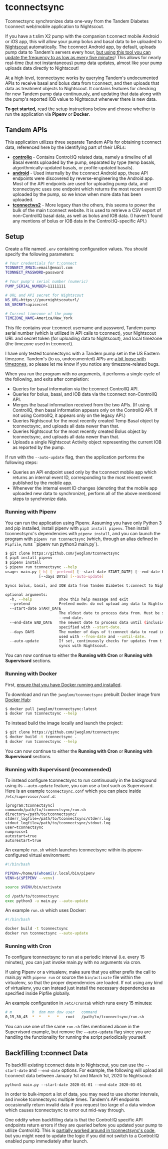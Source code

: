 # tconnectsync

Tconnectsync synchronizes data one-way from the Tandem Diabetes t:connect web/mobile application to Nightscout.

If you have a t:slim X2 pump with the companion t:connect mobile Android or iOS app, this will allow your pump bolus and basal data to be uploaded to [Nightscout](https://github.com/nightscout/cgm-remote-monitor) automatically. The t:connect Android app, by default, uploads pump data to Tandem's servers every hour, [but using this tool you can update the frequency to as low as every five minutes](https://github.com/jwoglom/tconnectpatcher)! This allows for nearly real-time (but not instantaneous) pump data updates, almost like your pump uploads data directly to Nightscout!

At a high level, tconnectsync works by querying Tandem's undocumented APIs to receive basal and bolus data from t:connect, and then uploads that data as treatment objects to Nightscout. It contains features for checking for new Tandem pump data continuously, and updating that data along with the pump's reported IOB value to Nightscout whenever there is new data.

**To get started,** read the setup instructions below and choose whether to run the application via **Pipenv** or **Docker**.

## Tandem APIs

This application utilizes three separate Tandem APIs for obtaining t:connect data, referenced here by the identifying part of their URLs:

* [**controliq**](https://github.com/jwoglom/tconnectsync/blob/master/api/controliq.py) - Contains Control:IQ related data, namely a timeline of all Basal events uploaded by the pump, separated by type (temp basals, algorithmically-updated basals, or profile-updated basals).
* [**android**](https://github.com/jwoglom/tconnectsync/blob/master/api/android.py) - Used internally by the t:connect Android app, these API endpoints were discovered by reverse-engineering the Android app. Most of the API endpoints are used for uploading pump data, and tconnectsync uses one endpoint which returns the most recent event ID uploaded by the pump, so we know when more data has been uploaded.
* [**tconnectws2**](https://github.com/jwoglom/tconnectsync/blob/master/api/ws2.py) - More legacy than the others, this seems to power the bulk of the main t:connect website. It is used to retrieve a CSV export of non-ControlIQ basal data, as well as bolus and IOB data. (I haven't found any mentions of bolus or IOB data in the Control:IQ-specific API.)

## Setup

Create a file named `.env` containing configuration values. You should specify the following parameters:

```bash
# Your credentials for t:connect
TCONNECT_EMAIL=email@email.com
TCONNECT_PASSWORD=password

# Your pump's serial number (numeric)
PUMP_SERIAL_NUMBER=11111111

# URL and API secret for Nightscout
NS_URL=https://yournightscouturl/
NS_SECRET=apisecret

# Current timezone of the pump
TIMEZONE_NAME=America/New_York
```

This file contains your t:connect username and password, Tandem pump serial number (which is utilized in API calls to t:connect), your Nightscout URL and secret token (for uploading data to Nightscout), and local timezone (the timezone used in t:connect).

I have only tested tconnectsync with a Tandem pump set in the US Eastern timezone. Tandem's (to us, undocumented) APIs are [a bit loose with timezones](https://github.com/jwoglom/tconnectsync/blob/d841c3811aeff3671d941a7d3ff4b80cce6a219e/parser.py#L16), so please let me know if you notice any timezone-related bugs.

When you run the program with no arguments, it performs a single cycle of the following, and exits after completion:

* Queries for basal information via the t:connect ControlIQ API.
* Queries for bolus, basal, and IOB data via the t:connect non-ControlIQ API.
* Merges the basal information received from the two APIs. (If using ControlIQ, then basal information appears only on the ControlIQ API. If not using ControlIQ, it appears only on the legacy API.)
* Queries Nightscout for the most recently created Temp Basal object by tconnectsync, and uploads all data newer than that.
* Queries Nightscout for the most recently created Bolus object by tconnectsync, and uploads all data newer than that.
* Uploads a single Nightscout Activity object representing the current IOB as reported by the pump.

If run with the `--auto-update` flag, then the application performs the following steps:

* Queries an API endpoint used only by the t:connect mobile app which returns an internal event ID, corresponding to the most recent event published by the mobile app.
* Whenever the internal event ID changes (denoting that the mobile app uploaded new data to synchronize), perform all of the above mentioned steps to synchronize data.

### Running with Pipenv

You can run the application using Pipenv. Assuming you have only Python 3 and pip installed, install pipenv with `pip3 install pipenv`. Then install tconnectsync's dependencies with `pipenv install`, and you can launch the program with `pipenv run tconnectsync` (which, through an alias defined in `Pipfile`, runs ``pipenv run python3 main.py`).

```bash
$ git clone https://github.com/jwoglom/tconnectsync
$ pip3 install pipenv
$ pipenv install
$ pipenv run tconnectsync --help
usage: main.py [-h] [--pretend] [--start-date START_DATE] [--end-date END_DATE]
               [--days DAYS] [--auto-update]

Syncs bolus, basal, and IOB data from Tandem Diabetes t:connect to Nightscout.

optional arguments:
  -h, --help            show this help message and exit
  --pretend             Pretend mode: do not upload any data to Nightscout.
  --start-date START_DATE
                        The oldest date to process data from. Must be specified with
                        --end-date.
  --end-date END_DATE   The newest date to process data until (inclusive). Must be
                        specified with --start-date.
  --days DAYS           The number of days of t:connect data to read in. Cannot be
                        used with --from-date and --until-date.
  --auto-update         If set, continuously checks for updates from t:connect and
                        syncs with Nightscout.
```

You can now continue to either the **Running with Cron** or **Running with Supervisord** sections.

### Running with Docker

First, [ensure that you have Docker running and installed](https://docs.docker.com/get-started/#download-and-install-docker).

To download and run the `jwoglom/tconnectsync` prebuilt Docker image from [Docker Hub](https://hub.docker.com/r/jwoglom/tconnectsync):

```bash
$ docker pull jwoglom/tconnectsync:latest
$ docker run tconnectsync --help
```

To instead build the image locally and launch the project:

```bash
$ git clone https://github.com/jwoglom/tconnectsync
$ docker build -t tconnectsync .
$ docker run tconnectsync --help
```

You can now continue to either the **Running with Cron** or **Running with Supervisord** sections.

### Running with Supervisord (recommended)
To instead configure tconnectsync to run continuously in the background using its `--auto-update` feature, you can use a tool such as Supervisord. Here is an example `tconnectsync.conf` which you can place inside `/etc/supervisor/conf.d`:

```
[program:tconnectsync]
command=/path/to/tconnectsync/run.sh
directory=/path/to/tconnectsync/
stderr_logfile=/path/to/tconnectsync/stderr.log
stdout_logfile=/path/to/tconnectsync/stdout.log
user=tconnectsync
numprocs=1
autostart=true
autorestart=true
```

An example `run.sh` which launches tconnectsync within its pipenv-configured virtual environment:

```bash
#!/bin/bash

PIPENV=/home/$(whoami)/.local/bin/pipenv
VENV=$($PIPENV --venv)

source $VENV/bin/activate

cd /path/to/tconnectsync
exec python3 -u main.py --auto-update
```

An example `run.sh` which uses Docker:

```bash
#!/bin/bash

docker build -t tconnectsync
docker run tconnectsync --auto-update
```

### Running with Cron
To configure tconnectsync to run at a periodic interval (i.e. every 15 minutes), you can just invoke main.py with no arguments via cron.

If using Pipenv or a virtualenv, make sure that you either prefix the call to main.py with `pipenv run` or source the `bin/activate` file within the virtualenv, so that the proper dependencies are loaded. If not using any kind of virtualenv, you can instead just install the necessary dependencies as specified inside Pipfile globally.

An example configuration in `/etc/crontab` which runs every 15 minutes:

```bash
# m         h  dom mon dow user   command
0,15,30,45  *  *   *   *   root   /path/to/tconnectsync/run.sh
```

You can use one of the same `run.sh` files mentioned above in the Supervisord example, but remove the `--auto-update` flag since you are handling the functionality for running the script periodically yourself.

## Backfilling t:connect Data

To backfill existing t:connect data in to Nightscout, you can use the `--start-date` and `--end-date` options. For example, the following will upload all t:connect data between January 1st and March 1st, 2020 to Nightscout:

```
python3 main.py --start-date 2020-01-01 --end-date 2020-03-01
```

In order to bulk-import a lot of data, you may need to use shorter intervals, and invoke tconnectsync multiple times. Tandem's API endpoints occasionally return invalid data if you request too large of a data window which causes tconnectsync to error out mid-way through.

One oddity when backfilling data is that the Control:IQ specific API endpoints return errors if they are queried before you updated your pump to utilize Control:IQ. This is [partially worked around in tconnectsync's code](https://github.com/jwoglom/tconnectsync/blob/d841c3811aeff3671d941a7d3ff4b80cce6a219e/main.py#L238), but you might need to update the logic if you did not switch to a Control:IQ enabled pump immediately after launch.

